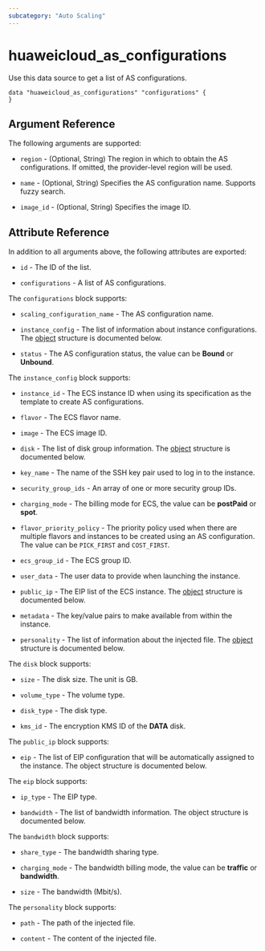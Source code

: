 ```yaml
---
subcategory: "Auto Scaling"
---
```


# huaweicloud_as_configurations

Use this data source to get a list of AS configurations.

```hcl
data "huaweicloud_as_configurations" "configurations" {
}
```

## Argument Reference

The following arguments are supported:

* `region` - (Optional, String) The region in which to obtain the AS configurations.
  If omitted, the provider-level region will be used.

* `name` - (Optional, String) Specifies the AS configuration name. Supports fuzzy search.

* `image_id` - (Optional, String) Specifies the image ID.

## Attribute Reference

In addition to all arguments above, the following attributes are exported:

* `id` - The ID of the list.

* `configurations` - A list of AS configurations.

The `configurations` block supports:

* `scaling_configuration_name` - The AS configuration name.

* `instance_config` - The list of information about instance configurations.
  The [object](#instance_config_object) structure is documented below.

* `status` - The AS configuration status, the value can be **Bound** or **Unbound**.

<a name="instance_config_object"></a>
The `instance_config` block supports:

* `instance_id` - The ECS instance ID when using its specification as the template to create AS configurations.

* `flavor` - The ECS flavor name.

* `image` - The ECS image ID.

* `disk` - The list of disk group information. The [object](#instance_config_disk_object) structure is documented below.

* `key_name` - The name of the SSH key pair used to log in to the instance.

* `security_group_ids` - An array of one or more security group IDs.

* `charging_mode` - The billing mode for ECS, the value can be **postPaid** or **spot**.

* `flavor_priority_policy` - The priority policy used when there are multiple flavors
  and instances to be created using an AS configuration. The value can be `PICK_FIRST` and `COST_FIRST`.

* `ecs_group_id` - The ECS group ID.

* `user_data` - The user data to provide when launching the instance.

* `public_ip` - The EIP list of the ECS instance.
  The [object](#instance_config_public_ip_object) structure is documented below.

* `metadata` - The key/value pairs to make available from within the instance.

* `personality` - The list of information about the injected file.
  The [object](#instance_config_personality_object) structure is documented below.

<a name="instance_config_disk_object"></a>
The `disk` block supports:

* `size` - The disk size. The unit is GB.

* `volume_type` - The volume type.

* `disk_type` - The disk type.

* `kms_id` - The encryption KMS ID of the **DATA** disk.

<a name="instance_config_public_ip_object"></a>
The `public_ip` block supports:

* `eip` - The list of EIP configuration that will be automatically assigned to the instance.
  The object structure is documented below.

The `eip` block supports:

* `ip_type` - The EIP type.

* `bandwidth` - The list of bandwidth information. The object structure is documented below.

The `bandwidth` block supports:

* `share_type` - The bandwidth sharing type.

* `charging_mode` - The bandwidth billing mode, the value can be **traffic** or **bandwidth**.

* `size` - The bandwidth (Mbit/s).

<a name="instance_config_personality_object"></a>
The `personality` block supports:

* `path` - The path of the injected file.

* `content` - The content of the injected file.
